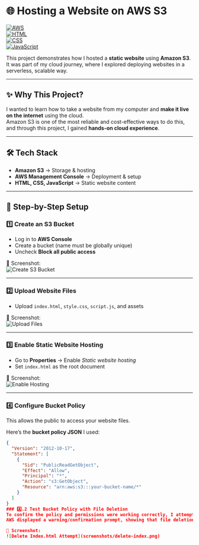 # 🌐 Hosting a Website on AWS S3

[![AWS](https://img.shields.io/badge/AWS-S3-orange?logo=amazon-aws&logoColor=white)](https://aws.amazon.com/s3/)  
[![HTML](https://img.shields.io/badge/HTML-5-orange?logo=html5&logoColor=white)](https://developer.mozilla.org/en-US/docs/Web/HTML)  
[![CSS](https://img.shields.io/badge/CSS-3-blue?logo=css3&logoColor=white)](https://developer.mozilla.org/en-US/docs/Web/CSS)  
[![JavaScript](https://img.shields.io/badge/JavaScript-ES6-yellow?logo=javascript&logoColor=black)](https://developer.mozilla.org/en-US/docs/Web/JavaScript)

This project demonstrates how I hosted a **static website** using **Amazon S3**.  
It was part of my cloud journey, where I explored deploying websites in a serverless, scalable way.

---

## ✨ Why This Project?
I wanted to learn how to take a website from my computer and **make it live on the internet** using the cloud.  
Amazon S3 is one of the most reliable and cost-effective ways to do this, and through this project, I gained **hands-on cloud experience**.

---

## 🛠️ Tech Stack
- **Amazon S3** → Storage & hosting  
- **AWS Management Console** → Deployment & setup  
- **HTML, CSS, JavaScript** → Static website content  

---

## 📖 Step-by-Step Setup

### 1️⃣ Create an S3 Bucket
- Log in to **AWS Console**  
- Create a bucket (name must be globally unique)  
- Uncheck **Block all public access**  

📸 Screenshot:  
![Create S3 Bucket](screenshots/create-bucket.png)

---

### 2️⃣ Upload Website Files
- Upload `index.html`, `style.css`, `script.js`, and assets  

📸 Screenshot:  
![Upload Files](screenshots/upload-files.png)

---

### 3️⃣ Enable Static Website Hosting
- Go to **Properties** → Enable *Static website hosting*  
- Set `index.html` as the root document  

📸 Screenshot:  
![Enable Hosting](screenshots/enable-hosting.png)

---

### 4️⃣ Configure Bucket Policy
This allows the public to access your website files.  

Here’s the **bucket policy JSON** I used:

```json
{
  "Version": "2012-10-17",
  "Statement": [
    {
      "Sid": "PublicReadGetObject",
      "Effect": "Allow",
      "Principal": "*",
      "Action": "s3:GetObject",
      "Resource": "arn:aws:s3:::your-bucket-name/*"
    }
  ]
}
### 4️⃣.2 Test Bucket Policy with File Deletion
To confirm the policy and permissions were working correctly, I attempted to **delete `index.html`**.  
AWS displayed a warning/confirmation prompt, showing that file deletion has consequences since it is tied to the website endpoint.  

📸 Screenshot:  
![Delete Index.html Attempt](screenshots/delete-index.png)

